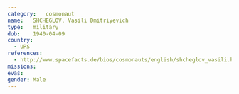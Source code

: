 ```yaml
---
category:	cosmonaut
name:	SHCHEGLOV, Vasili Dmitriyevich 
type:	military
dob:	1940-04-09
country:
  - URS
references:
  - http://www.spacefacts.de/bios/cosmonauts/english/shcheglov_vasili.htm
missions:
evas:
gender:	Male
---
```

